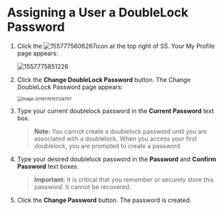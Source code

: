 [title]: # (Assigning a User a DoubleLock Password)
[tags]: # (XXX)
[priority]: # (30)

# Assigning a User a DoubleLock Password

1. Click the ![1557775606267](assets/1557775606267.png)icon at the top right of SS. Your My Profile page appears:

   ![1557775851226](assets/1557775851226.png)

1. Click the **Change DoubleLock Password** button. The Change DoubleLock Password page appears:

   <img src="assets/image-20191115152124707.png" alt="image-20191115152124707" style="zoom:67%;" />

1. Type your current doublelock password in the **Current Password** text box.

   > **Note:** You cannot create a doublelock password until you are associated with a doublelock. When you access your first doublelock, you are prompted to create a password.

1. Type your desired doublelock password in the **Password** and **Confirm Password** text boxes. 

   > **Important:** It is critical that you remember or securely store this password. It cannot be recovered.

1. Click the **Change Password** button. The password is created.
